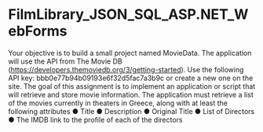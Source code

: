 # FilmLibrary_JSON_SQL_ASP.NET_WebForms

Your objective is to build a small project named MovieData. The application will use the API
from The Movie DB (https://developers.themoviedb.org/3/getting-started). Use the following
API key: bbb0e77b94b09193e6f32d5fac7a3b9c or create a new one on the site.
The goal of this assignment is to implement an application or script that will retrieve and
store movie information.
The application must retrieve a list of the movies currently in theaters in Greece, along with
at least the following attributes
● Title
● Description
● Original Title
● List of Directors
● The IMDB link to the profile of each of the directors

